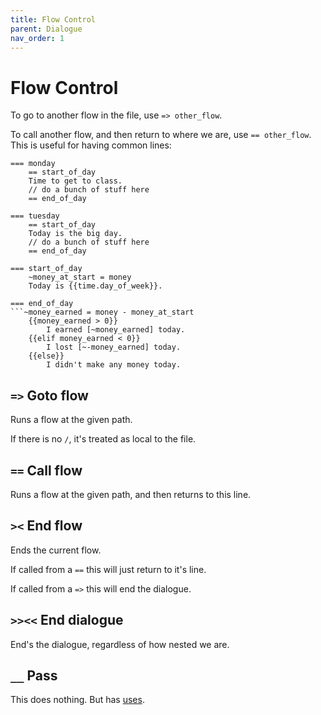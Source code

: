```yaml
---
title: Flow Control
parent: Dialogue
nav_order: 1
---
```


# Flow Control

To go to another flow in the file, use `=> other_flow`.

To call another flow, and then return to where we are, use `== other_flow`.  
This is useful for having common lines:

```
=== monday
    == start_of_day
    Time to get to class.
    // do a bunch of stuff here
    == end_of_day

=== tuesday
    == start_of_day
    Today is the big day.
    // do a bunch of stuff here
    == end_of_day

=== start_of_day
    ~money_at_start = money
    Today is {{time.day_of_week}}.

=== end_of_day
```~money_earned = money - money_at_start
    {{money_earned > 0}}
        I earned [~money_earned] today.
    {{elif money_earned < 0}}
        I lost [~-money_earned] today.
    {{else}}
        I didn't make any money today.
```

## `=>` Goto flow
Runs a flow at the given path.

If there is no `/`, it's treated as local to the file.

## `==` Call flow
Runs a flow at the given path, and then returns to this line.

## `><` End flow
Ends the current flow.

If called from a `==` this will just return to it's line.

If called from a `=>` this will end the dialogue.

## `>><<` End dialogue
End's the dialogue, regardless of how nested we are.

## `__` Pass
This does nothing. But has [uses](#docs/lang/line_ids.md).
